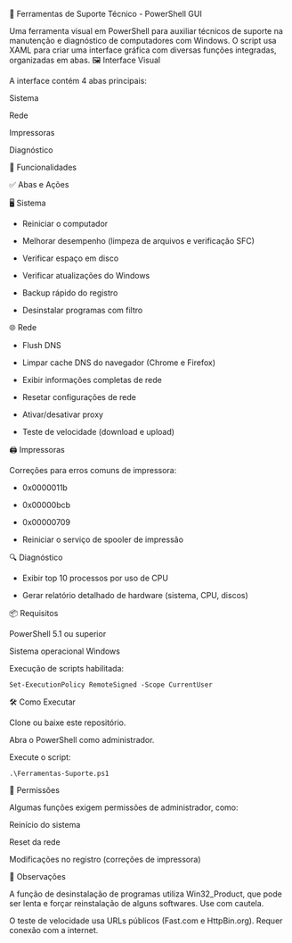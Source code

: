 🧰 Ferramentas de Suporte Técnico - PowerShell GUI

Uma ferramenta visual em PowerShell para auxiliar técnicos de suporte na manutenção e diagnóstico de computadores com Windows. O script usa XAML para criar uma interface gráfica com diversas funções integradas, organizadas em abas.
🖼️ Interface Visual

A interface contém 4 abas principais:

Sistema

Rede

Impressoras

Diagnóstico


🚀 Funcionalidades

✅ Abas e Ações

🖥️ Sistema


- Reiniciar o computador

- Melhorar desempenho (limpeza de arquivos e verificação SFC)

- Verificar espaço em disco

- Verificar atualizações do Windows

- Backup rápido do registro

- Desinstalar programas com filtro


🌐 Rede


- Flush DNS

- Limpar cache DNS do navegador (Chrome e Firefox)

- Exibir informações completas de rede

- Resetar configurações de rede

- Ativar/desativar proxy

- Teste de velocidade (download e upload)


🖨️ Impressoras


Correções para erros comuns de impressora:

- 0x0000011b

- 0x00000bcb

- 0x00000709

- Reiniciar o serviço de spooler de impressão


🔍 Diagnóstico


- Exibir top 10 processos por uso de CPU

- Gerar relatório detalhado de hardware (sistema, CPU, discos)


📦 Requisitos


PowerShell 5.1 ou superior

Sistema operacional Windows

Execução de scripts habilitada:

    Set-ExecutionPolicy RemoteSigned -Scope CurrentUser


🛠️ Como Executar


Clone ou baixe este repositório.

Abra o PowerShell como administrador.

Execute o script:
    
    .\Ferramentas-Suporte.ps1

🔐 Permissões

Algumas funções exigem permissões de administrador, como:

Reinício do sistema

Reset da rede

Modificações no registro (correções de impressora)

📎 Observações

A função de desinstalação de programas utiliza Win32_Product, que pode ser lenta e forçar reinstalação de alguns softwares. Use com cautela.

O teste de velocidade usa URLs públicos (Fast.com e HttpBin.org). Requer conexão com a internet.
